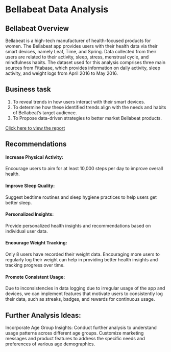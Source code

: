 # Bellabeat Data Analysis
## Bellabeat Overview
Bellabeat is a high-tech manufacturer of health-focused products for women. The Bellabeat app provides users with their health data via their smart devices, namely Leaf, Time, and Spring. Data collected from their users are related to their activity, sleep, stress, menstrual cycle, and mindfulness habits. The dataset used for this analysis comprises three main sources from Fitabase, which provides information on daily activity, sleep activity, and weight logs from April 2016 to May 2016.

## Business task
1. To reveal trends in how users interact with their smart devices.
2. To determine how these identified trends align with the needs and habits of Bellabeat’s target audience.
3. To Propose data-driven strategies to better market Bellabeat products.

[Click here to view the report](https://github.com/debjiro/Bellabeat-Data-analysis/blob/main/Bella_beat_final%20(1).html)

## Recommendations

#### Increase Physical Activity:
Encourage users to aim for at least 10,000 steps per day to improve overall health.

#### Improve Sleep Quality:
Suggest bedtime routines and sleep hygiene practices to help users get better sleep.

#### Personalized Insights:
Provide personalized health insights and recommendations based on individual user data.

#### Encourage Weight Tracking:
Only 8 users have recorded their weight data. Encouraging more users to regularly log their weight can help in providing better health insights and tracking progress over time.


#### Promote Consistent Usage:
Due to inconsistencies in data logging due to irregular usage of the app and devices, we can implement features that motivate users to consistently log their data, such as streaks, badges, and rewards for continuous usage.

## Further Analysis Ideas: 
Incorporate Age Group Insights:
Conduct further analysis to understand usage patterns across different age groups.
Customize marketing messages and product features to address the specific needs and preferences of various age demographics.

